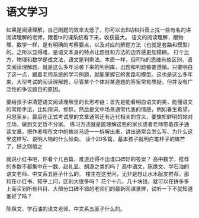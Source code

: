 # 语文学习

如果是阅读理解，自己刷题的效率太低了，你可以去B站和抖音上找一些有名的讲阅读理解的老师，跟着ta的课系统看下来，收获最大。
语文的阅读理解，跟物理、数学一样，是有明确的考察要点，以及对应的解题方法（也就是套路和模型）的。之所以显得难，是语文本身的特点让题目和方法的边界感更加模糊。
打个比方，物理和数学是成文法，语文是判例法。本质一样，但司fa的思维有些区别。语文阅读理解题，就是这么多年沿袭下来的判例库，出题和判题都要遵循。只要明白了这一点，跟着老师系统的学习例题，就能掌握它的套路和模型。这也是这么多年来，大型考试的阅读理解题，尽管某个个体对某道题的答案常有质疑，但并没有广泛性的争议题目的原因。


要给孩子讲清楚语文阅读理解里的长思考链：首先是能看明白语文的美，能懂语文的常用手法，比如用词、修辞。然后是文中场景通常代表的情感，例如春生希望，月思家乡。最后在正式考试里的文章通常还有近代相关的含义，要旗帜鲜明的站对立场，做到文史哲不分家。
练习方法就是能理解这些的家长或者老师带着孩子通读文章，把作者埋在文中的蛛丝马迹一一拆解出来，讲出通常会怎么写、为什么这里这样写、说明人物的什么倾向。
读个20多篇，基本孩子就明白笔杆子的锋芒了，好之则擅之

就说小红书吧，你看个几百篇，难道还得不出谁口碑好的答案？
高中数学，推荐的多数不都集中在一数、赵礼显、胡源之类的吗？
高中语文，陈焕文、学石油的语文老师、中文系五匪子什么的。
楼主在这里问，无非是想让水木版友推荐。那和在小红书、知乎上问，区别大很多吗？
花个十几、几十块钱，就可以在拼多多上面买到所有科目、大部分口碑不错的老师们的最新网课录屏，试听一下不就知道谁好了吗？


陈焕文、学石油的语文老师、中文系五匪子什么的。